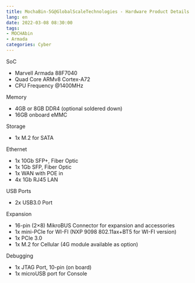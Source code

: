 ```yaml
---
title: MochaBin-5G@GlobalScaleTechnologies - Hardware Product Details
lang: en
date: 2022-03-08 08:30:00
tags:
- MOCHAbin
- Armada
categories: Cyber
---
```


SoC
- Marvell Armada 88F7040
- Quad Core ARMv8 Cortex-A72
- CPU Frequency @1400MHz

Memory
- 4GB or 8GB DDR4 (optional soldered down)
- 16GB onboard eMMC

Storage
- 1x M.2 for SATA

Ethernet
- 1x 10Gb SFP+, Fiber Optic
- 1x 1Gb SFP, Fiber Optic
- 1x WAN with POE in
- 4x 1Gb RJ45 LAN

USB Ports
- 2x USB3.0 Port

Expansion
- 16-pin (2×8) MikroBUS Connector for expansion and accessories
- 1x mini-PCIe for WI-FI (NXP 9098 802.11ax+BT5 for WI-FI version)
- 1x PCIe 3.0
- 1x M.2 for Cellular (4G module available as option)

Debugging
- 1x JTAG Port, 10-pin (on board)
- 1x microUSB port for Console